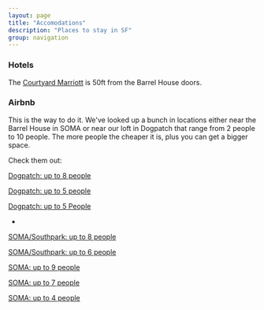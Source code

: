 ```yaml
---
layout: page
title: "Accomodations"
description: "Places to stay in SF"
group: navigation
---
```


### Hotels
The [Courtyard Marriott](http://www.marriott.com/hotels/travel/sfocd-courtyard-san-francisco-downtown/) is 50ft from the Barrel House doors.  

### Airbnb
This is the way to do it. We've looked up a bunch in locations either near the Barrel House in SOMA or near our loft in Dogpatch that range from 2 people to 10 people.  The more people the cheaper it is, plus you can get a bigger space.  

Check them out: 

[Dogpatch: up to 8 people](https://www.airbnb.com/rooms/683190)

[Dogpatch: up to 5 people](https://www.airbnb.com/rooms/228433)

[Dogpatch: up to 5 People](https://www.airbnb.com/rooms/448167)

-
[SOMA/Southpark: up to 8 people](https://www.airbnb.com/rooms/755780)

[SOMA/Southpark: up to 6 people](https://www.airbnb.com/rooms/64332)

[SOMA: up to 9 people](https://www.airbnb.com/rooms/640352)

[SOMA: up to 7 people](https://www.airbnb.com/rooms/489171)

[SOMA: up to 4 people](https://www.airbnb.com/rooms/426514)

